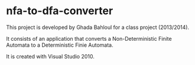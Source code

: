 # nfa-to-dfa-converter

This project is developed by Ghada Bahloul for a class project (2013/2014).

It consists of an application that converts a Non-Deterministic Finite Automata to a Deterministic Finie Automata.

It is created with Visual Studio 2010.
